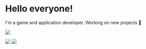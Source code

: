 # Hello everyone!
I'm a game and application developer.
Working on new projects 🙂

<a ref="https://twitter.com/Higamers"><img src="http://i.imgur.com/tXSoThF.png"></a>

<img src="https://github-readme-stats.vercel.app/api?username=Higamers&theme=gotham&show_icons=true&custom_title=My%20Github%20Stats">
<img src="https://github-readme-stats.vercel.app/api/top-langs/?username=Higamers&theme=gotham&custom_title=My%20most%20used%20languages&layout=compact">
